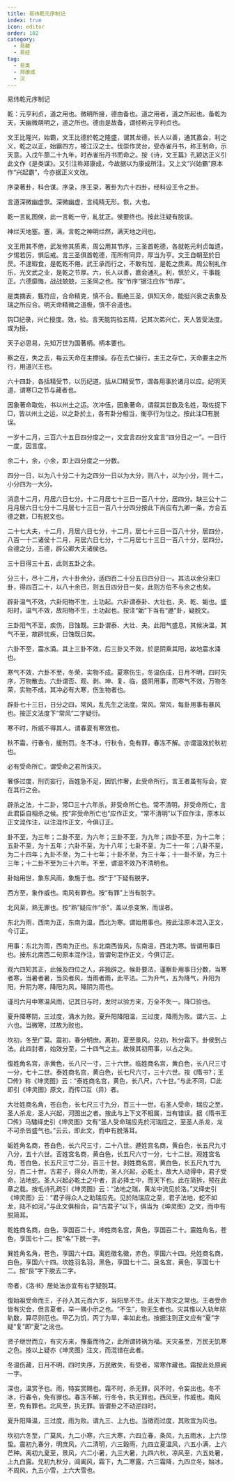 ```yaml
---
title: 易纬乾元序制记
index: true
icon: editor
order: 102
category:
  - 易藏
  - 易经
tag:
  - 易类
  - 郑康成
  - 汉
---
```


易纬乾元序制记  

乾：元亨利贞，道之用也。微明所接，德由备也。道之用者，道之所起也。备乾为天，天幽微萌明之，道之所也。德由是故备，谓经称元亨利贞也。  

文王比隆兴，始霸，文王比德於乾之隆盛，谓其龙德，长人以善，通其嘉会，利之义，乾之以正，始霸四方，被江汉之士。伐崇作灵台，受赤雀丹书，称王制命，示天意。入戊午蔀二十九年，时赤雀衔丹书而命之。按《诗，文王篇》孔颖达正义引此文作《是类谋》。又引注称郑康成，今故据以为康成所注。又上文“兴始霸”原本作“兴起霸”，今亦据正义文改。  

序录著卦，科合谋。序录，序王录，著卦为六十四卦，经科设王令之卦。  

言道深微幽虚恢。深微幽虚，言纯精无形。恢，大也。  

乾一言糺图侯，此一言乾一守，糺犹正。侯要终也。按此注疑有脱误。  

神烂天地塞。塞，满。言乾之神明烂然，满天地之间也。  

文王用其不倦，武发修其质素，周公用其节序，三圣首乾德，各就乾元利贞每遗，夕惕若厉，惧后戒。言三圣俱首乾德，而所有同异，厚当为亨。文王自朝至於日昃。不遑暇食，是乾乾不倦。武王承而行之，不敢有加，是乾之质素。周公制礼作乐，光文武之业，是乾之节厚。六，长人以善，嘉会通礼。利，慎於义，干事能正。六德靡悔，战战兢兢，三圣同之也。按“节序”据注应作“节厚”。  

是类摘表，甄符应，合命精克，慎不合。甄绝三圣，俱知天命，能挺兴衰之表象及瑞之所应合。明天命精微之道极，慎不合道也。  

钩□纪录，兴亡授度。效，验。言天能钩验五精，记其次弟兴亡，天人皆受法度。或为授。  

天子必思易，先知万世为国著柄。柄本要也。  

察之在，失之去，每云天命在主摽操。存在去亡操行，主王之存亡，天命要主之所行，用道兴王也。  

六十四卦，各括精受节，以历纪道。括从□精受节，谓各用事於诸月以应。纪明天道，谓寒□之节与藏者也。  

因象著命取佐，书以州土之运。次冲伍，因象著命，谓叙其世数及名姓，取佐捉下□，皆以州土之运，以之卦於土，各有卦分相当，衡亭行为位之。按此注□有脱误。  

一岁十二月，三百六十五日四分度之一，文宜言四分文宜言“四分日之一”。一日行一度，因言度。  

余二十，余，小余，即上四分度之一分数。  

四分一日，以为八十分二十为之四分一日以为大分，则八十，以为小分，则十二，小分四为一大分。  

消息十二月，月居六日七分。十二月居七十三日一百八十分，居四分。缺三公十二月月居六日七分十二月居七十三日一百八十分四分按此下尚应有九卿一条，方合五德之数，□有脱文也。  

二十七大夫，十二月，月居六日七分，十二月，居七十三日一百八十分，居四分，八百一十二诸侯十二月，月居六日七分，十二月居七十三日一百八十分，居四分。合德之分，五德，辟公卿大夫诸侯也。  

三十日得三十五，此则五卦之余。  

分三十，尽十二月，六十卦余分，适四百二十分五日四分日一。其法以余分来□卦，得四百二十，以八十余已，则五日四分日一矣，此则方伯不与余之也矣。  

辟卦温气不效，六卦阳物不生，土功起。六卦谓泰卦、大壮也，夬、乾、姤也。盛阳时，温气不效，故阳物不生，土功起也。按注“姤”下当有“遯”卦，疑脱文。  

三卦阳气不至，疾伤，日蚀既。三卦谓泰、大壮、夬。此阳气盛息，其候决温，其气不至，故辟忧疾，日蚀既日矣。  

六卦不至，震水涌。其上三卦不效，后三卦又不效，於是阴乘其阳，故地震水涌也。  

寒气不效，六卦不至，冬荣，实物不成。夏寒伤生，冬温伤成，日月不明，四时失序，万物散去。六卦谓否、观、剥、坤、复、临，盛阴用事，而寒气不效，万物冬荣，实物不成，其冲必有大寒，伤生物者也。  

辟卦七十三日，日分之四，常风，乱先生之法度。常风。常风，每卦用事有暴风也。按正文法度下“常风”二字疑衍。  

寒不时，所威不得其人。谓春夏有寒效也。  

秋不霜，行春令，缓刑罚。冬不冰，行秋令，免有罪，春冻不解。亦谓温效於秋初也。  

必有受命所亡。谓受命之君所诛灭。  

奢侈过度，刑罚妄行，百姓急不足，困饥作奢，此受命所行。言王者虽有际会，安在其行之会。  

辟杀之法，十二卦，常□三十六年杀，非受命所亡也。常不清明，非受命所亡，言此君臣自相杀之候。按“非受命所亡也”应作正文，“常不清明”以下应作注，原本以正文混作注，以注混作正文，今俱订正。  

卦不至，为三年；二卦不至，为六年；三卦不至，为九年；四卦不至，为十二年；五卦不至，为十五年；六卦不至，为十八年；七卦不至，为二十一年；八卦不至，为二十四年；九卦不至，为二十七年；十卦不至，为三十年；十一卦不至，为三十三年；十二卦不至为三十六年。不至，谓温不效乃不清明也。  

卦始用世，象东风雨，象施于也。按“于”下疑有脱字。  

西方至，象作威也。南风有罪也。按“有罪”上当有脱字。  

北风至，熟无罪也。按“熟”疑应作“杀”，盖以杀变煞，而误者。  

东北为雨，西南为正，东南为温，西北为寒。谓始用事也。按此注原本混入正文，今订正。  

用事：东北为雨，西南为正也。东北南西皆风，东南温，西北为寒。皆谓用事日也。按东北南西二句原本混作注，皆谓句混作正文，今俱订正。  

观六四知其正，此候及四位之人，非独辟之。候卦要法，谨察卦用事日分数，当寒者寒，当暑者暑，当风者风，当雨者雨，此平法。二为升气，五为降气，升阳为阳，升阴为寒，降阳为风，降阴为雨也。  

谨司六月中寒温风雨，记其日与时，发时以验方来，万全不失一。降□验也。  

夏升降寒阴，三过度，涌水为败。夏升阳降阳温，三过度，降雨为败。谓六三、上六也。当微寒，过故为败也。  

坎初，冬至广莫。震初，春分明庶。离初，夏至景风。兑初，秋分霜下。卦侯到占法。此四封者，始效分至，二十四气之主。故候其初用事，以占之失。  

復姓角名宫，赤黄色，长八尺一寸，三十六世。临姓商名宫，黄白色，长八尺三寸一分，七十二世。泰姓商名宫，黄白色，长七尺六寸，三十六世。按《隋书?；王□传》称《坤灵图》云：“泰姓商名宫，黄色，长八尺，六十世。”与此不同，□此即引《坤灵图》原文，而传□互（异）者。  

大壮姓商名角，苍白色，长七尺三寸九分，百三十一世。右圣人受命，瑞应之至，圣人杀龙，圣人兴起，河图出之者。按此与上下文不相属，当有错误。据《隋书王□传》马驌绎史引《坤灵图》文有“圣人受命瑞应先於河瑞应之，至圣人杀龙，龙不可杀皆盛气也。”云云，即此文，而中有脱落耳。  

姤姓角名商，苍白色，长六尺三寸，二十八世。遯姓宫名商，黄白色，长五尺九寸八分，五十六世。否姓宫名商，黄白色，长五尺六寸一分，七十二世。观姓宫名角，苍白色，长五尺三寸二分，百三十世。剥姓商名宫，黄白色，长五尺九寸九分，百二十世。古君子，得众人所助，圣人兴起，必乾土，故大人动得中，君子受命，法地蛇。圣人兴起必乾土之中者，言必择土中，而天下也。此在简拆，预在此章之载。按毛诗孔疏引《坤灵图》云：“法地之瑞，黄龙中流见於洛。”又绎史引《坤灵图》云：“君子得众人之助瑞应先。见於陆瑞应之至，君子法地，蛇不如龙，陆不如河。”与此文俱相合，自“古君子”以下，俱当为《坤灵图》之文，而中有脱简耳。  

乾姓商名商，白色，享国百二十。坤姓商名宫，黄色，享国百二十。震姓角名，苍色，享国七十二。按“名”下脱一字。  

巽姓角名角，苍色，享国六十四。离姓徵名徵，赤色，享国六十四。兑姓商名商，白色，享国六十四。坎姓羽名羽，黑色，享国七十二。艮名宫，黄色，享国七十二。按“艮”字下脱去二字。  

帝者，《洛书》居处法亦宜有右字疑脱耳。  

復始祖受命而王，子孙入其元百六岁，当阳旱不生。此天下故灾之常也。王者受命皆有灾会，但言夏者，举一隅小示之也。“不生”，物无生者也。灾其惟以入轨年除轨数，算尽则厄也。甲乙为饥，丙丁为旱，率如此也。按据注则正文应有“夏”字疑“复”即“夏”之讹也。  

贤子继世而立，有灾方来，豫畜而待之，此所谓转祸为福。天灾虽至，万民无饥寒之色。按以上疑亦《坤灵图》注文，而混错在此者。  

冬温伤藏，日月不明，四时失序，万民散失，有受者，常寒作藏也。霜按此处原阙一字。  

深也，温赏予也。雨，特妄赏赐也。霜不时，杀无罪，风不时，令妄出也。冬不冰，行春令，免有罪也。春冻不解，行冬令，执无罪也。西风至，作威也。南风至，免有罪也。北风至，执无罪。皆谓卦之不动逆四时。  

夏升阳降温，三过度，雨为败。谓九三、上九也。当徵而过度，其败宜为风也。  

坎初六冬至，广莫风，九二小寒，六三大寒，六四立春，条风，九五雨水，上六惊蛰。震初九春分，明庶风，六二清明，六三榖雨，九四立夏温风，六五小满，上六芒种。离初九夏至，景风，六二小暑，九三大暑，九四六秋，凉风至，六五处暑，上九白露。兑初九秋分，阊阖风，霜下，九二寒露，六三霜降，九四立冬，始冰，不周风，九五小雪，上六大雪也。  
